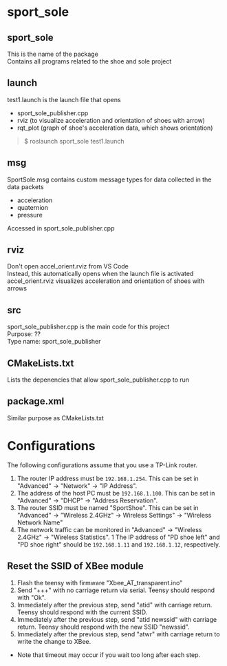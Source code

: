 # sport_sole

## **sport_sole**
This is the name of the package  
Contains all programs related to the shoe and sole project

## **launch**
test1.launch is the launch file that opens  
* sport_sole_publisher.cpp
* rviz (to visualize acceleration and orientation of shoes with arrow)
* rqt_plot (graph of shoe's acceleration data, which shows orientation)  
> $ roslaunch sport_sole test1.launch

## **msg**
SportSole.msg contains custom message types for data collected in the data packets
* acceleration
* quaternion
* pressure  

Accessed in sport_sole_publisher.cpp  

## **rviz**
Don't open accel_orient.rviz from VS Code  
Instead, this automatically opens when the launch file is activated   
accel_orient.rviz visualizes acceleration and orientation of shoes with arrows

## **src**
sport_sole_publisher.cpp is the main code for this project  
Purpose: ??  
Type name: sport_sole_publisher

## **CMakeLists.txt**
Lists the depenencies that allow sport_sole_publisher.cpp to run  

## **package.xml**
Similar purpose as CMakeLists.txt  


# Configurations
The following configurations assume that you use a TP-Link router.

1. The router IP address must be `192.168.1.254`. This can be set in "Advanced" -> "Network" -> "IP Address".
1. The address of the host PC must be `192.168.1.100`. This can be set in "Advanced" -> "DHCP" -> "Address Reservation".
1. The router SSID must be named "SportShoe". This can be set in "Advanced" -> "Wireless 2.4GHz" -> Wireless Settings" -> "Wireless Network Name"
1. The network traffic can be monitored in "Advanced" -> "Wireless 2.4GHz" -> "Wireless Statistics".
1 The IP address of "PD shoe left" and "PD shoe right" should be `192.168.1.11` and `192.168.1.12`, respectively.

## Reset the SSID of XBee module
1. Flash the teensy with firmware "Xbee_AT_transparent.ino"
1. Send "+++" with no carriage return via serial. Teensy should respond with "Ok".
1. Immediately after the previous step, send "atid" with carriage return. Teensy should respond with the current SSID.
1. Immediately after the previous step, send "atid newssid" with carriage return. Teensy should respond with the new SSID "newssid".
1. Immediately after the previous step, send "atwr" with carriage return to write the change to XBee.
* Note that timeout may occur if you wait too long after each step.

